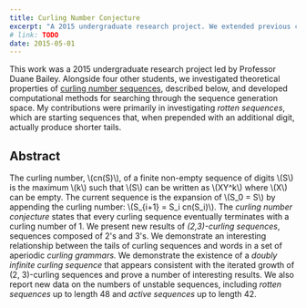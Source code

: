```yaml
---
title: Curling Number Conjecture
excerpt: "A 2015 undergraduate research project. We extended previous computational results and developed a grammatical approach for interpreting the sequences."
# link: TODO
date: 2015-05-01
---
```


This work was a 2015 undergraduate research project led by Professor Duane Bailey. Alongside four other students, we investigated theoretical properties of [curling number sequences](https://arxiv.org/abs/0912.2382), described below,  and developed computational methods for searching through the sequence generation space. My contributions were primarily in investigating _rotten sequences_, which are starting sequences that, when prepended with an additional digit, actually produce shorter tails.

## Abstract
The curling number, \\(cn(S)\\), of a finite non-empty sequence of digits \\(S\\) is the maximum \\(k\\) such that \\(S\\) can be written as \\(XY^k\\) where \\(X\\) can be empty. The current sequence is the expansion of \\(S_0 = S\\) by appending the curling number: \\(S_{i+1} = S_i cn(S_i)\\). The _curling number conjecture_ states that every curling sequence eventually terminates with a curling number of 1. We present new results of _(2,3)-curling sequences_, sequences composed of 2's and 3's. We demonstrate an interesting relationship between the tails of curling sequences and words in a set of aperiodic _curling grammars._ We demonstrate the existence of a _doubly infinite curling sequence_ that appears consistent with the iterated growth of (2, 3)-curling sequences and prove a number of interesting results. We also report new data on the numbers of unstable sequences, including _rotten sequences_ up to length 48 and _active sequences_ up to length 42.
